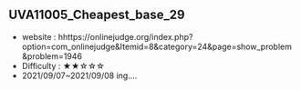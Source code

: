 ## UVA11005_Cheapest_base_29
+ website : hhttps://onlinejudge.org/index.php?option=com_onlinejudge&Itemid=8&category=24&page=show_problem&problem=1946
+ Difficulty : ★★☆☆☆
+ 2021/09/07~2021/09/08 ing....
